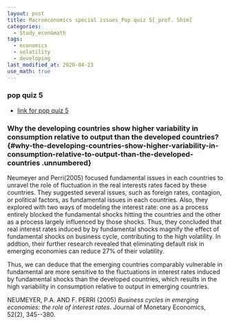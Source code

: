 ```yaml
---
layout: post
title: Macroeconomics special issues_Pop quiz 5[_prof. Shim]
categories:
  - Study_econ&math
tags:
  - economics
  - volatility
  - developing 
last_modified_at: 2020-04-23
use_math: true
---
```

### pop quiz 5

* [link for pop quiz 5](https://drive.google.com/uc?export=view&id=1nVWjwDBcYPobXbMdSrdN91BTRTRiIH64)  

### Why the developing countries show higher variability in consumption relative to output than the developed countries?  {#why-the-developing-countries-show-higher-variability-in-consumption-relative-to-output-than-the-developed-countries .unnumbered}

Neumeyer and Perri(2005) focused fundamental issues in each countries to
unravel the role of fluctuation in the real interests rates faced by
these countries. They suggested several issues, such as foreign rates,
contagion, or political factors, as fundamental issues in each
countries. Also, they explored with two ways of modeling the interest
rate: one as a process entirely blocked the fundamental shocks hitting
the countries and the other as a process largely influenced by those
shocks. Thus, they concluded that real interest rates induced by by
fundamental shocks magnify the effect of fundamental shocks on business
cycle, contributing to the high volatility. In addtion, their further
research revealed that eliminating default risk in emerging economies
can reduce 27% of their volatility.

Thus, we can deduce that the emerging countries comparably vulnerable in
fundamental are more sensitive to the fluctuations in interest rates
induced by fundamental shocks than the developed countries, which
results in the high variability in consumption relative to output in
emerging countries.

NEUMEYER, P.A. AND F. PERRI (2005) *Business cycles in emerging
economies: the role of interest rates*. Journal of Monetary Economics,
52(2), 345--380.
